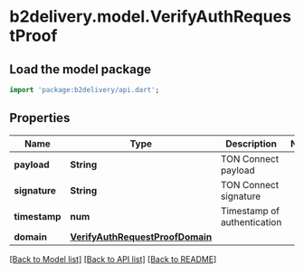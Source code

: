 # b2delivery.model.VerifyAuthRequestProof

## Load the model package
```dart
import 'package:b2delivery/api.dart';
```

## Properties
Name | Type | Description | Notes
------------ | ------------- | ------------- | -------------
**payload** | **String** | TON Connect payload | 
**signature** | **String** | TON Connect signature | 
**timestamp** | **num** | Timestamp of authentication | 
**domain** | [**VerifyAuthRequestProofDomain**](VerifyAuthRequestProofDomain.md) |  | 

[[Back to Model list]](../README.md#documentation-for-models) [[Back to API list]](../README.md#documentation-for-api-endpoints) [[Back to README]](../README.md)


